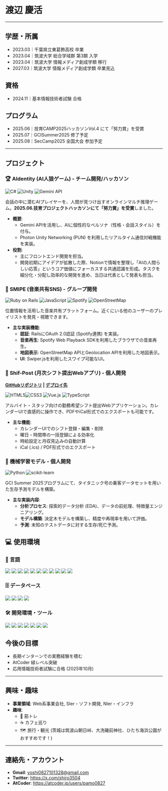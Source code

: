 # 渡辺 慶活

---

## 学歴・所属
- 2023.03｜千葉県立東葛飾高校 卒業
- 2023.04｜筑波大学 総合学域群 第3類 入学
- 2023.04｜筑波大学 情報メディア創成学類 移行
- 2027.03｜筑波大学 情報メディア創成学類 卒業見込

## 資格
- 2024.11｜基本情報技術者試験 合格

## プログラム
- 2025.06｜技育CAMP2025ハッカソンVol.4 にて「努力賞」を受賞
- 2025.07｜GCISummer2025 修了予定
- 2025.08｜SecCamp2025 全国大会 参加予定
---

## プロジェクト

### 🏆 AIdentity (AI人狼ゲーム) - チーム開発/ハッカソン
<img src="https://img.shields.io/badge/C%23-239120?style=for-the-badge&logo=c-sharp&logoColor=white" alt="C#"> <img src="https://img.shields.io/badge/Unity-FFFFFF?style=for-the-badge&logo=unity&logoColor=black" alt="Unity"> <img src="https://img.shields.io/badge/Gemini_API-8E7BFF?style=for-the-badge&logo=google-gemini&logoColor=white" alt="Gemini API">

会話の中に潜むAIプレイヤーを、人間が見つけ出すオンラインマルチ推理ゲーム。**2025.06.技育プロジェクトハッカソンにて「努力賞」を受賞**しました。

* **概要**:
    * Gemini APIを活用し、AIに個性的なペルソナ（性格・会話スタイル）を付与。
    * Photon Unity Networking (PUN) を利用したリアルタイム通信対戦機能を実装。
* **役割**:
    * 主にフロントエンド開発を担当。
    * 開発初期にアイデアが拡散した際、Notionで情報を整理し「AIの人間らしい応答」というコア価値にフォーカスする共通認識を形成。タスクを細分化・分配し効率的な開発を進め、当日は代表として発表も担当。

### 🎵 SMIPE (音楽共有SNS) - グループ開発
<img src="https://img.shields.io/badge/Ruby_on_Rails-CC0000?style=for-the-badge&logo=ruby-on-rails&logoColor=white" alt="Ruby on Rails"> <img src="https://img.shields.io/badge/JavaScript-F7DF1E?style=for-the-badge&logo=javascript&logoColor=black" alt="JavaScript"> <img src="https://img.shields.io/badge/Spotify-1DB954?style=for-the-badge&logo=spotify&logoColor=white" alt="Spotify"> <img src="https://img.shields.io/badge/OpenStreetMap-7EBC6F?style=for-the-badge&logo=openstreetmap&logoColor=white" alt="OpenStreetMap">

位置情報を活用した音楽共有プラットフォーム。近くにいる他のユーザーのプレイリストを発見・視聴できます。

* **主な実装機能**:
    * **認証**: RailsにOAuth 2.0認証 (Spotify連携) を実装。
    * **音楽再生**: Spotify Web Playback SDKを利用したブラウザでの音楽再生。
    * **地図表示**: OpenStreetMap APIとGeolocation APIを利用した地図表示。
    * **UI**: Swiper.jsを利用したスワイプ可能なUI。

### 📅 Shif-Post (月次シフト提出Webアプリ) - 個人開発
**[GitHubリポジトリ](https://github.com/pamo0827/shift-calendar-app) | [デプロイ先](https://vercel.com/yoshi0827101328-9306s-projects/v0-shift-calendar-app)**

<img src="https://img.shields.io/badge/HTML5-E34F26?style=for-the-badge&logo=html5&logoColor=white" alt="HTML5"><img src="https://img.shields.io/badge/CSS3-1572B6?style=for-the-badge&logo=css3&logoColor=white" alt="CSS3"> <img src="https://img.shields.io/badge/Vue.js-4FC08D?style=for-the-badge&logo=vue.js&logoColor=white" alt="Vue.js"> <img src="https://img.shields.io/badge/TypeScript-3178C6?style=for-the-badge&logo=typescript&logoColor=white" alt="TypeScript">

アルバイト・スタッフ向けの勤務希望シフト提出Webアプリケーション。カレンダーUIで直感的に操作でき、PDFやiCal形式でのエクスポートも可能です。

* **主な機能**:
    * カレンダーUIでのシフト登録・編集・削除
    * 曜日・時間帯の一括登録による効率化
    * 時給設定と月収見込みの自動計算
    * iCal (.ics) / PDF形式でのエクスポート

### 🤖 機械学習モデル - 個人開発
<img src="https://img.shields.io/badge/Python-3776AB?style=for-the-badge&logo=python&logoColor=white" alt="Python"> <img src="https://img.shields.io/badge/scikit--learn-F7931E?style=for-the-badge&logo=scikit-learn&logoColor=white" alt="scikit-learn">

GCI Summer 2025プログラムにて、タイタニック号の乗客データセットを用いた生存予測モデルを構築。

* **主な実装内容**:
    * **分析プロセス**: 探索的データ分析 (EDA)、データの前処理、特徴量エンジニアリング。
    * **モデル構築**: 決定木モデルを構築し、精度や再現率を用いて評価。
    * **予測**: 未知のテストデータに対する生存/死亡予測。

## 💻 使用環境

### 📝 言語

<p align="left">
<align="center"><img src="https://www.python.org/static/community_logos/python-logo.png" heig
ht="50"/>
<align="center"><img src="https://upload.wikimedia.org/wikipedia/commons/7/73/Ruby_logo.svg" heig
ht="50"/>
<align="center"><img src="https://upload.wikimedia.org/wikipedia/commons/6/6a/JavaScript-logo.png" heig
ht="50"/>
<align="center"><img src="https://upload.wikimedia.org/wikipedia/commons/4/4c/Typescript_logo_2020.svg" heig
ht="50"/>
<align="center"><img src="https://golang.org/lib/godoc/images/go-logo-blue.svg" heig
ht="50"/>
<align="center"><img src="https://upload.wikimedia.org/wikipedia/commons/6/61/HTML5_logo_and_wordmark.svg" heig
ht="50"/>
<align="center"><img src="https://upload.wikimedia.org/wikipedia/commons/d/d5/CSS3_logo_and_wordmark.svg" heig
ht="50"/>
<align="center"><img src="https://upload.wikimedia.org/wikipedia/commons/1/19/C_Logo.png" heig
ht="50"/>
<align="center"><img src="https://upload.wikimedia.org/wikipedia/commons/1/18/ISO_C%2B%2B_Logo.svg" heig
ht="50"/>
<align="center"><img src="https://upload.wikimedia.org/wikipedia/commons/4/4f/Csharp_Logo.png" heig
ht="50"/>
<align="center"><img src="https://upload.wikimedia.org/wikipedia/commons/1/1b/R_logo.svg" heig
ht="50"/>
</p>

### 🗄️ データベース

<p align="left">
<align="center"><img src="https://upload.wikimedia.org/wikipedia/en/d/dd/MySQL_logo.svg" heig
ht="50"/>
<align="center"><img src="https://upload.wikimedia.org/wikipedia/commons/3/38/SQLite370.svg" heig
ht="50"/>
<align="center"><img src="https://upload.wikimedia.org/wikipedia/commons/2/29/Postgresql_elephant.svg" heig
ht="50"/>
<align="center"><img src="https://upload.wikimedia.org/wikipedia/en/4/45/MongoDB-Logo.svg" heig
ht="50"/>
</p>

### 🛠️ 開発環境・ツール

<p align="left">
<align="center"><img src="https://upload.wikimedia.org/wikipedia/commons/9/9a/Visual_Studio_Code_1.35_icon.svg" heig
ht="50"/>
<align="center"><img src="https://upload.wikimedia.org/wikipedia/commons/9/91/Octicons-mark-github.svg" heig
ht="50"/>
<align="center"><img src="https://upload.wikimedia.org/wikipedia/commons/8/87/Windows_logo_-_2021.svg" heig
ht="50"/>
<align="center"><img src="https://upload.wikimedia.org/wikipedia/commons/a/ab/Logo-ubuntu_cof-orange-hex.svg" heig
ht="50"/>
<align="center"><img src="https://upload.wikimedia.org/wikipedia/commons/1/19/Unity_Technologies_logo.svg" heig
ht="50"/>
<align="center"><img src="https://upload.wikimedia.org/wikipedia/commons/3/33/Figma-logo.svg" heig
ht="50"/>
<align="center"><img src="https://upload.wikimedia.org/wikipedia/commons/0/08/Canva_icon_2021.svg" heig
ht="50"/>
</p>

## 今後の目標

*  長期インターンでの実務経験を積む
*  AtCoder 緑レベル突破　　
*  応用情報技術者試験に合格 (2025年10月)

---

## 興味・趣味

* **事業領域**: Web系事業会社, SIer・ソフト開発, NIer・インフラ
* **趣味**:
    * 🍖 筋トレ
    * ☕ カフェ巡り
    * 🗺 旅行・観光 (茨城は筑波山朝日峠、大洗磯前神社、ひたち海浜公園がおすすめです！)

---

## 連絡先・アカウント

* **Gmail**: yoshi0827101328@gmail.com
* **Twitter**: https://x.com/shiro3504
* **AtCoder**: https://atcoder.jp/users/pamo0827

